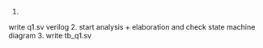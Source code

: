 1.
write q1.sv verilog
2.
start analysis + elaboration and check state machine diagram
3.
write tb_q1.sv